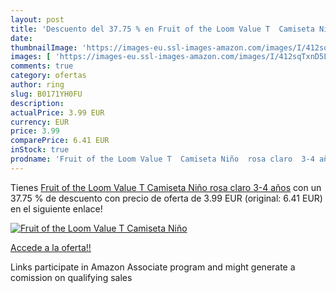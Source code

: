 ```yaml
---
layout: post
title: 'Descuento del 37.75 % en Fruit of the Loom Value T  Camiseta Niño'
date: 
thumbnailImage: 'https://images-eu.ssl-images-amazon.com/images/I/412sqTxnD5L._SL200_.jpg'
images: [ 'https://images-eu.ssl-images-amazon.com/images/I/412sqTxnD5L._SL200_.jpg' ]
comments: true
category: ofertas
author: ring
slug: B0171YH0FU
description:
actualPrice: 3.99 EUR
currency: EUR
price: 3.99
comparePrice: 6.41 EUR
inStock: true
prodname: 'Fruit of the Loom Value T  Camiseta Niño  rosa claro  3-4 años'
---
```


Tienes [Fruit of the Loom Value T  Camiseta Niño  rosa claro  3-4 años](https://www.amazon.es/dp/B0171YH0FU/?tag=tolees-21) con un 37.75 % de descuento con precio de oferta de 3.99 EUR (original: 6.41 EUR) en el siguiente enlace!

[![Fruit of the Loom Value T  Camiseta Niño](https://images-eu.ssl-images-amazon.com/images/I/412sqTxnD5L._SL200_.jpg)](https://www.amazon.es/dp/B0171YH0FU/?tag=tolees-21)

[Accede a la oferta!!](https://www.amazon.es/dp/B0171YH0FU/?tag=tolees-21)

Links participate in Amazon Associate program and might generate a comission on qualifying sales


